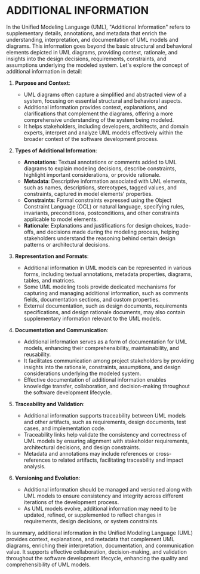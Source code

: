 # ADDITIONAL INFORMATION

In the Unified Modeling Language (UML), "Additional Information" refers to supplementary details, annotations, and metadata that enrich the understanding, interpretation, and documentation of UML models and diagrams. This information goes beyond the basic structural and behavioral elements depicted in UML diagrams, providing context, rationale, and insights into the design decisions, requirements, constraints, and assumptions underlying the modeled system. Let's explore the concept of additional information in detail:

1. **Purpose and Context**:
   * UML diagrams often capture a simplified and abstracted view of a system, focusing on essential structural and behavioral aspects.
   * Additional information provides context, explanations, and clarifications that complement the diagrams, offering a more comprehensive understanding of the system being modeled.
   * It helps stakeholders, including developers, architects, and domain experts, interpret and analyze UML models effectively within the broader context of the software development process.

2. **Types of Additional Information**:
   * **Annotations**: Textual annotations or comments added to UML diagrams to explain modeling decisions, describe constraints, highlight important considerations, or provide rationale.
   * **Metadata**: Descriptive information associated with UML elements, such as names, descriptions, stereotypes, tagged values, and constraints, captured in model elements' properties.
   * **Constraints**: Formal constraints expressed using the Object Constraint Language (OCL) or natural language, specifying rules, invariants, preconditions, postconditions, and other constraints applicable to model elements.
   * **Rationale**: Explanations and justifications for design choices, trade-offs, and decisions made during the modeling process, helping stakeholders understand the reasoning behind certain design patterns or architectural decisions.

3. **Representation and Formats**:
   * Additional information in UML models can be represented in various forms, including textual annotations, metadata properties, diagrams, tables, and matrices.
   * Some UML modeling tools provide dedicated mechanisms for capturing and managing additional information, such as comments fields, documentation sections, and custom properties.
   * External documentation, such as design documents, requirements specifications, and design rationale documents, may also contain supplementary information relevant to the UML models.

4. **Documentation and Communication**:
   * Additional information serves as a form of documentation for UML models, enhancing their comprehensibility, maintainability, and reusability.
   * It facilitates communication among project stakeholders by providing insights into the rationale, constraints, assumptions, and design considerations underlying the modeled system.
   * Effective documentation of additional information enables knowledge transfer, collaboration, and decision-making throughout the software development lifecycle.

5. **Traceability and Validation**:
   * Additional information supports traceability between UML models and other artifacts, such as requirements, design documents, test cases, and implementation code.
   * Traceability links help validate the consistency and correctness of UML models by ensuring alignment with stakeholder requirements, architectural decisions, and design constraints.
   * Metadata and annotations may include references or cross-references to related artifacts, facilitating traceability and impact analysis.

6. **Versioning and Evolution**:
   * Additional information should be managed and versioned along with UML models to ensure consistency and integrity across different iterations of the development process.
   * As UML models evolve, additional information may need to be updated, refined, or supplemented to reflect changes in requirements, design decisions, or system constraints.

In summary, additional information in the Unified Modeling Language (UML) provides context, explanations, and metadata that complement UML diagrams, enriching their interpretation, documentation, and communication value. It supports effective collaboration, decision-making, and validation throughout the software development lifecycle, enhancing the quality and comprehensibility of UML models.
